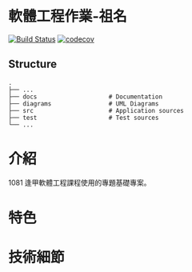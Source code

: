 # 軟體工程作業-祖名
[![Build Status](https://travis-ci.org/jease0502/BaseProject.svg?branch=master)](https://travis-ci.org/jease0502/BaseProject)
[![codecov](https://codecov.io/gh/jease0502/BaseProject/branch/master/graph/badge.svg)](https://codecov.io/gh/jease0502/BaseProject)


## Structure
```
.
├── ...
├── docs                    # Documentation
├── diagrams                # UML Diagrams
├── src                     # Application sources
├── test                    # Test sources
└── ...
```

# 介紹
1081 逢甲軟體工程課程使用的專題基礎專案。

# 特色



# 技術細節


